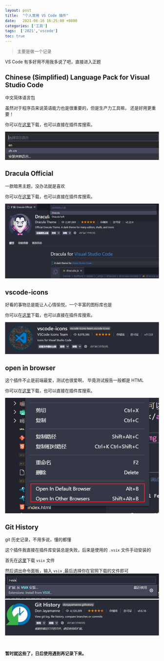 ```yaml
---
layout: post
title:  "个人常用 VS Code 插件"
date:   2021-06-16 16:25:00 +0800
categories: ['工具']
tags:  ['2021','vscode']
toc: true
---
```


> 主要是做一个记录


VS Code 有多好用不用我多说了吧，直接进入正题

## Chinese (Simplified) Language Pack for Visual Studio Code

中文简体语言包

虽然对于程序员来说英语能力也是很重要的，但是生产力工具嘛，
还是好用更重要！

你可以在<a href="https://marketplace.visualstudio.com/items?itemName=MS-CEINTL.vscode-language-pack-zh-hans" target="_blank">这里</a>下载，也可以直接在插件库搜索。

<img src="/img/vscode/vscode_language.png">

## Dracula Official
 
一款暗黑主题，没办法就是喜欢

你可以在<a href="https://marketplace.visualstudio.com/items?itemName=dracula-theme.theme-dracula" target="_blank">这里</a>下载，也可以直接在插件库搜索。

<img src="/img/vscode/dracula.png">

## vscode-icons

好看的事物总是能让人心情愉悦，一个丰富的图标库也是

你可以在<a href="https://marketplace.visualstudio.com/items?itemName=vscode-icons-team.vscode-icons" target="_blank">这里</a>下载，也可以直接在插件库搜索。

<img src="/img/vscode/icon.png">

## open in browser

这个插件不止是前端最爱，测试也很爱啊，
毕竟测试报告一般都是 HTML

你可以在<a href="https://marketplace.visualstudio.com/items?itemName=techer.open-in-browser" target="_blank">这里</a>下载，也可以直接在插件库搜索。

<img src="/img/vscode/openinbrower.png">


## Git History

git 历史记录，不用多说，懂的都懂

这个插件我直接在插件库安装总是失败，后来是使用的 `.vsix` 文件手动安装的

首先在<a href="https://marketplace.visualstudio.com/items?itemName=donjayamanne.githistory" target="_blank">这里</a>下载 `vsix` 文件

然后调出命令面板，输入 `vsix` ,最后选择你在官网下载的文件即可
<img src="/img/vscode/vsix.png">
<br>
<img src="/img/vscode/githistory.png">

<br>

**暂时就这些了，日后使用遇到再记录下来。**